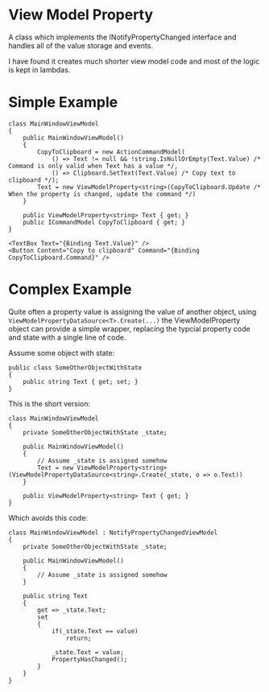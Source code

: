 # View Model Property

A class which implements the INotifyPropertyChanged interface and handles all of the value storage and events.

I have found it creates much shorter view model code and most of the logic is kept in lambdas.

# Simple Example

```CSharp
class MainWindowViewModel
{
    public MainWindowViewModel()
    {
        CopyToClipboard = new ActionCommandModel(
            () => Text != null && !string.IsNullOrEmpty(Text.Value) /* Command is only valid when Text has a value */, 
            () => Clipboard.SetText(Text.Value) /* Copy text to clipboard */);
        Text = new ViewModelProperty<string>(CopyToClipboard.Update /* When the property is changed, update the command */)
    }

    public ViewModelProperty<string> Text { get; }
    public ICommandModel CopyToClipboard { get; }
}
```

```XAML
<TextBox Text="{Binding Text.Value}" />
<Button Content="Copy to clipboard" Command="{Binding CopyToClipboard.Command}" />
```

# Complex Example

Quite often a property value is assigning the value of another object, using ``ViewModelPropertyDataSource<T>.Create(...)`` the ViewModelProperty object can provide a simple wrapper, replacing the typcial property code and state with a single line of code.

Assume some object with state:

```CSharp
public class SomeOtherObjectWithState
{
    public string Text { get; set; }
}
```

This is the short version:

```CSharp
class MainWindowViewModel
{
    private SomeOtherObjectWithState _state;
    
    public MainWindowViewModel()
    {
        // Assume _state is assigned somehow
        Text = new ViewModelProperty<string>(ViewModelPropertyDataSource<string>.Create(_state, o => o.Text))
    }

    public ViewModelProperty<string> Text { get; }
}
```

Which avoids this code:


```CSharp
class MainWindowViewModel : NotifyPropertyChangedViewModel
{
    private SomeOtherObjectWithState _state;
    
    public MainWindowViewModel()
    {
        // Assume _state is assigned somehow
    }

    public string Text
    {
        get => _state.Text;
        set
        {
            if(_state.Text == value)
                return;
            
            _state.Text = value;
            PropertyHasChanged();
        }
    }
}
```
